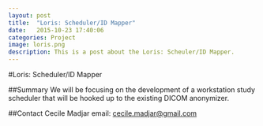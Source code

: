 ```yaml
---
layout: post
title:  "Loris: Scheduler/ID Mapper"
date:   2015-10-23 17:40:06
categories: Project
image: loris.png
description: This is a post about the Loris: Scheuler/ID Mapper.
---
```

#Loris: Scheduler/ID Mapper

##Summary
We will be focusing on the development of a workstation study scheduler that will be hooked up to the existing DICOM anonymizer.

##Contact
Cecile Madjar
email: cecile.madjar@gmail.com

